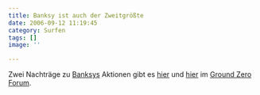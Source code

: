```yaml
---
title: Banksy ist auch der Zweitgrößte
date: 2006-09-12 11:19:45
category: Surfen
tags: []
image: ''

---
```


Zwei Nachträge zu [Banksys](http://www.misantropolis.de/2006/09/banksy-ist-der-groesste/) Aktionen gibt es [hier](http://www.the-groundzero.com/forum/viewtopic.php?id=152) und [hier](http://www.the-groundzero.com/forum/viewtopic.php?id=151) im [Ground Zero Forum](http://www.the-groundzero.com).

